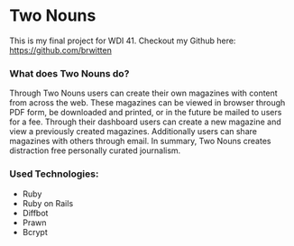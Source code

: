# Two Nouns

This is my final project for WDI 41.
Checkout my Github here: https://github.com/brwitten

### What does Two Nouns do?
Through Two Nouns users can create their own magazines with content from across the web. These magazines can be viewed in browser through PDF form, be downloaded and printed, or in the future be mailed to users for a fee. Through their dashboard users can create a new magazine and view a previously created magazines. Additionally users can share magazines with others through email. In summary, Two Nouns creates distraction free personally curated journalism.

### Used Technologies:
* Ruby
* Ruby on Rails
* Diffbot
* Prawn
* Bcrypt

